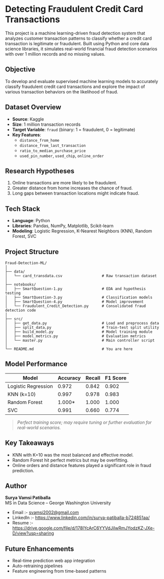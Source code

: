 # Detecting Fraudulent Credit Card Transactions

This project is a machine learning-driven fraud detection system that analyzes customer transaction patterns to classify whether a credit card transaction is legitimate or fraudulent. Built using Python and core data science libraries, it simulates real-world financial fraud detection scenarios with over 1 million records and no missing values.


## Objective

To develop and evaluate supervised machine learning models to accurately classify fraudulent credit card transactions and explore the impact of various transaction behaviors on the likelihood of fraud.


## Dataset Overview

- **Source**: Kaggle
- **Size**: 1 million transaction records
- **Target Variable**: `fraud` (binary: 1 = fraudulent, 0 = legitimate)
- **Key Features**:
  - `distance_from_home`
  - `distance_from_last_transaction`
  - `ratio_to_median_purchase_price`
  - `used_pin_number`, `used_chip`, `online_order`


## Research Hypotheses

1. Online transactions are more likely to be fraudulent.
2. Greater distance from home increases the chance of fraud.
3. Long gaps between transaction locations might indicate fraud.


## Tech Stack

- **Language**: Python
- **Libraries**: Pandas, NumPy, Matplotlib, Scikit-learn
- **Modeling**: Logistic Regression, K-Nearest Neighbors (KNN), Random Forest, SVC


## Project Structure

```
Fraud-Detection-ML/
│
├── data/
│   └── card_transdata.csv                  # Raw transaction dataset
│
├── notebooks/
│   ├── SmartQuestion-1.py                  # EDA and hypothesis testing
│   ├── SmartQuestion-3.py                  # Classification models
│   ├── SmartQuestion-4.py                  # Model improvement
│   └── Fraudulent_Credit_Detection.py      # Consolidated fraud detection code
│
├── src/
│   ├── get_data.py                         # Load and preprocess data
│   ├── split_data.py                       # Train-test split utility
│   ├── build_model.py                      # Model training module
│   ├── model_metrics.py                    # Evaluation metrics
│   └── master.py                           # Main controller script
│
└── README.md                               # You are here
```


## Model Performance

| Model                | Accuracy | Recall | F1 Score |
|---------------------|----------|--------|----------|
| Logistic Regression | 0.972    | 0.842  | 0.902    |
| KNN (k=10)           | 0.997    | 0.978  | 0.983    |
| Random Forest        | 1.000*   | 1.000  | 1.000    |
| SVC                  | 0.991    | 0.660  | 0.774    |

> *Perfect training score; may require tuning or further evaluation for real-world scenarios.*


## Key Takeaways

- KNN with K=10 was the most balanced and effective model.
- Random Forest hit perfect metrics but may be overfitting.
- Online orders and distance features played a significant role in fraud prediction.


## Author

**Surya Vamsi Patiballa**  
MS in Data Science – George Washington University

- Email  :-  svamsi2002@gmail.com
- LinkedIn  :-  https://www.linkedin.com/in/surya-patiballa-b724851aa/
- Resume  :-  https://drive.google.com/file/d/178IYcArC6YYVdJiIwRmJYodzKZ-JXe-D/view?usp=sharing 


## Future Enhancements

- Real-time prediction web app integration
- Auto-retraining pipelines
- Feature engineering from time-based patterns
